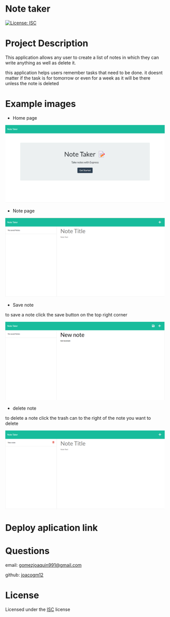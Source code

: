 
# Note taker

[![License: ISC](https://img.shields.io/badge/License-ISC-blue.svg)](https://opensource.org/licenses/ISC)

# Project Description

This application allows any user to create a list of notes in which they can write anything as well as delete it.

this application helps users remember tasks that need to be done. it doesnt matter if the task is for tomorrow or even for a week as it will be there unless the note is deleted

# Example images

 * Home page

 ![image1](./public/images/home-page.png)

 * Note page

 ![image1](./public/images/note-app.png)

 * Save note 

 to save a note click the save button on the top right corner

 ![image1](./public/images/save-note.png)

  * delete note

 to delete a note click the trash can to the right of the note you want to delete

 ![image1](./public/images/delete-note.png)

# Deploy aplication link



# Questions

email: gomezjoaquin991@gmail.com

github: [joacogm12](https://github.com/joacogm12)


# License

Licensed under the [ISC](https://chooseaLicense.com/licenses/isc/) license